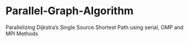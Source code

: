 # Parallel-Graph-Algorithm
Parallelizing Dijkstra’s Single Source Shortest Path using serial, OMP and MPI Methods
